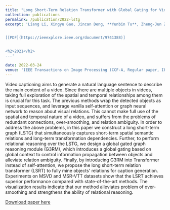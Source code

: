 ```yaml
---
title: "Long Short-Term Relation Transformer with Global Gating for Video Captioning"
collection: publications
permalink: /publication/2022-lstg
excerpt: 'Liang Li, Xingyu Gao, Jincan Deng, **Yunbin Tu**, Zheng-Jun Zha, Qingming Huang.


[[PDF](https://ieeexplore.ieee.org/document/9741388)]


<h2>2021</h2>
---'

date: 2022-03-24
venue: 'IEEE Transactions on Image Processing (CCF-A, Regular paper, IF=10.6)'
---
```


Video captioning aims to generate a natural language sentence to describe the main content of a video. Since there are multiple objects in videos, taking full exploration of the spatial and temporal relationships among them is  crucial for this task. The previous methods wrap the detected objects as input sequences, and leverage vanilla self-attention or graph neural network to reason about visual relations. This cannot make full use of the spatial and temporal nature of a video,  and suffers from the problems of redundant connections, over-smoothing, and relation ambiguity.  In order to address the above problems, in this paper we construct a long short-term graph (LSTG) that simultaneously captures short-term spatial semantic relations and long-term transformation dependencies. Further,  to perform relational reasoning over the LSTG, we design a global gated graph reasoning module (G3RM), which introduces a global gating based on global context to control information propagation between objects and alleviate relation ambiguity. Finally, by introducing G3RM into Transformer instead of self-attention, we propose the long short-term relation transformer (LSRT) to fully mine objects' relations for caption generation. Experiments on MSVD and MSR-VTT datasets show that the LSRT achieves superior performance compared with state-of-the-art methods. The visualization results indicate that our method alleviates problem of over-smoothing and strengthens the ability of relational reasoning.

[Download paper here](https://ieeexplore.ieee.org/document/9741388)

